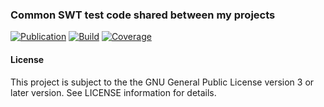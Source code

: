 ### Common SWT test code shared between my projects
[![Publication](https://img.shields.io/maven-central/v/de.carne/java-test-swt-gtk-linux-x86_64)](https://search.maven.org/artifact/de.carne/java-test-swt-gtk-linux-x86_64)
[![Build](https://github.com/hdecarne/java-test-swt/actions/workflows/build-on-linux.yml/badge.svg)](https://github.com/hdecarne/java-test-swt/actions/workflows/build-on-linux.yml)
[![Coverage](https://sonarcloud.io/api/project_badges/measure?project=de.carne%3Ajava-test-swt&metric=coverage)](https://sonarcloud.io/dashboard?id=de.carne%3Ajava-test-swt)  

#### License
This project is subject to the the GNU General Public License version 3 or later version.
See LICENSE information for details.

